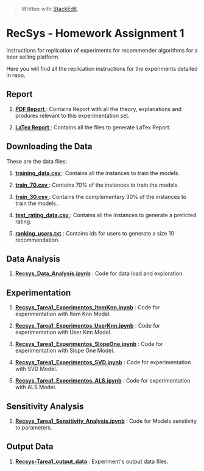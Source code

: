 


> Written with [StackEdit](https://stackedit.io/).
# RecSys - Homework Assignment 1

Instructions for replication of experiments for recommender algorithms for a beer selling platform. 

Here you will find all the replication instructions for the experiments detailed in repo.

 ## Report
 1. [ **PDF Report** ](https://github.com/paulanavarretec/RecSys-Tarea1/blob/master/RecSys___Homework_Assignment_1%20(2).pdf)
 : Contains Report with all the theory, explanations and produres relevant to this experimentation set.
 
 2. [ **LaTex Report** ](https://github.com/paulanavarretec/RecSys---Homework-Assignment-1)
: Contains all the files to generate LaTex Report.

 ## Downloading the Data

These are the data files:

 1. [ **training_data.csv** ](https://github.com/paulanavarretec/RecSys-Tarea1/blob/master/training_data.csv)
: Contains all the instances to train the models.

 2. [ **train_70.csv** ](https://github.com/paulanavarretec/RecSys-Tarea1/blob/master/train_70.csv)
: Contains 70% of the instances to train the models.

 3. [ **train_30.csv** ](https://github.com/paulanavarretec/RecSys-Tarea1/blob/master/train_30.csv)
: Contains the complementary 30% of the instances to train the models..

 4. [ **test_rating_data.csv** ](https://github.com/paulanavarretec/RecSys-Tarea1/blob/master/test_rating_data.csv)
: Contains all the instances to generate a preticted rating.

 5. [**ranking_users.txt**](https://github.com/paulanavarretec/RecSys-Tarea1/blob/master/ranking_users.txt)
: Contains ids for users to generate a size 10 recommendation. 

##  Data Analysis

1. [**Recsys_Data_Analysis.ipynb**](https://github.com/paulanavarretec/RecSys-Tarea1/blob/master/Recsys_Data_Analysis.ipynb)
: Code for data load and exploration.

##  Experimentation

1. [**Recsys_Tarea1_Experimentos_ItemKnn.ipynb**](https://github.com/paulanavarretec/RecSys-Tarea1/blob/master/Recsys_Tarea1_Experimentos_ItemKnn.ipynb)
: Code for experimentation with Item Knn Model.
2. [**Recsys_Tarea1_Experimentos_UserKnn.ipynb**](https://github.com/paulanavarretec/RecSys-Tarea1/blob/master/Recsys_Tarea1_Experimentos_UserKnn.ipynb)
: Code for experimentation with User Knn Model.
3. [**Recsys_Tarea1_Experimentos_SlopeOne.ipynb**](https://github.com/paulanavarretec/RecSys-Tarea1/blob/master/Recsys_Tarea1_Experimentos_SlopeOne.ipynb)
: Code for experimentation with Slope One Model.

4. [**Recsys_Tarea1_Experimentos_SVD.ipynb**](https://github.com/paulanavarretec/RecSys-Tarea1/blob/master/Recsys_Tarea1_Experimentos_SVD.ipynb)
: Code for experimentation with SVD Model.

5. [**Recsys_Tarea1_Experimentos_ALS.ipynb**](https://github.com/paulanavarretec/RecSys-Tarea1/blob/master/Recsys_Tarea1_Experimentos_ALS.ipynb)
: Code for experimentation with ALS Model.

##  Sensitivity Analysis

1. [**Recsys_Tarea1_Sensitivity_Analysis.ipynb**](https://github.com/paulanavarretec/RecSys-Tarea1/blob/master/Recsys_Tarea1_Sensitivity_Analysis.ipynb)
: Code for Models senstivity to parameters.

##  Output Data

1. [**Recsys-Tarea1_output_data**](https://github.com/paulanavarretec/Recsys-Tarea1_output_data)
: Experiment's output data files.
<!--stackedit_data:
eyJoaXN0b3J5IjpbMTU3NjUzODgwOCwzNDAyMzE0MjRdfQ==
-->